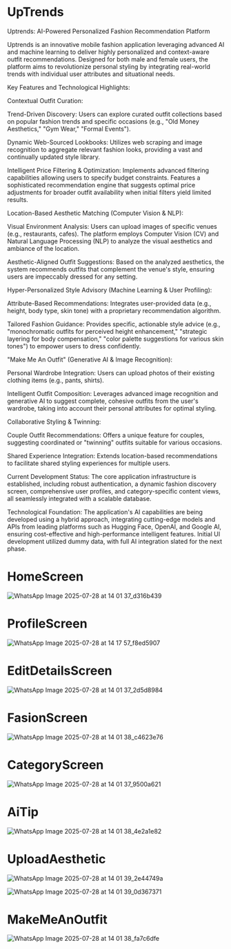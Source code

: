 # UpTrends
Uptrends: AI-Powered Personalized Fashion Recommendation Platform

Uptrends is an innovative mobile fashion application leveraging advanced AI and machine learning to deliver highly personalized and context-aware outfit recommendations. Designed for both male and female users, the platform aims to revolutionize personal styling by integrating real-world trends with individual user attributes and situational needs.

Key Features and Technological Highlights:

Contextual Outfit Curation:

Trend-Driven Discovery: Users can explore curated outfit collections based on popular fashion trends and specific occasions (e.g., "Old Money Aesthetics," "Gym Wear," "Formal Events").

Dynamic Web-Sourced Lookbooks: Utilizes web scraping and image recognition to aggregate relevant fashion looks, providing a vast and continually updated style library.

Intelligent Price Filtering & Optimization: Implements advanced filtering capabilities allowing users to specify budget constraints. Features a sophisticated recommendation engine that suggests optimal price adjustments for broader outfit availability when initial filters yield limited results.

Location-Based Aesthetic Matching (Computer Vision & NLP):

Visual Environment Analysis: Users can upload images of specific venues (e.g., restaurants, cafes). The platform employs Computer Vision (CV) and Natural Language Processing (NLP) to analyze the visual aesthetics and ambiance of the location.

Aesthetic-Aligned Outfit Suggestions: Based on the analyzed aesthetics, the system recommends outfits that complement the venue's style, ensuring users are impeccably dressed for any setting.

Hyper-Personalized Style Advisory (Machine Learning & User Profiling):

Attribute-Based Recommendations: Integrates user-provided data (e.g., height, body type, skin tone) with a proprietary recommendation algorithm.

Tailored Fashion Guidance: Provides specific, actionable style advice (e.g., "monochromatic outfits for perceived height enhancement," "strategic layering for body compensation," "color palette suggestions for various skin tones") to empower users to dress confidently.

"Make Me An Outfit" (Generative AI & Image Recognition):

Personal Wardrobe Integration: Users can upload photos of their existing clothing items (e.g., pants, shirts).

Intelligent Outfit Composition: Leverages advanced image recognition and generative AI to suggest complete, cohesive outfits from the user's wardrobe, taking into account their personal attributes for optimal styling.

Collaborative Styling & Twinning:

Couple Outfit Recommendations: Offers a unique feature for couples, suggesting coordinated or "twinning" outfits suitable for various occasions.

Shared Experience Integration: Extends location-based recommendations to facilitate shared styling experiences for multiple users.

Current Development Status:
The core application infrastructure is established, including robust authentication, a dynamic fashion discovery screen, comprehensive user profiles, and category-specific content views, all seamlessly integrated with a scalable database.

Technological Foundation:
The application's AI capabilities are being developed using a hybrid approach, integrating cutting-edge models and APIs from leading platforms such as Hugging Face, OpenAI, and Google AI, ensuring cost-effective and high-performance intelligent features. Initial UI development utilized dummy data, with full AI integration slated for the next phase.


# HomeScreen  
![WhatsApp Image 2025-07-28 at 14 01 37_d316b439](https://github.com/user-attachments/assets/44f865e9-277e-4e30-8e0c-18c3fa773acf)

# ProfileScreen  
![WhatsApp Image 2025-07-28 at 14 17 57_f8ed5907](https://github.com/user-attachments/assets/9a72a4d9-e9f0-494f-a882-24c7789bdfb1)

# EditDetailsScreen  
![WhatsApp Image 2025-07-28 at 14 01 37_2d5d8984](https://github.com/user-attachments/assets/4682b97c-d5ca-4106-8767-bd88970e6b1c)

# FasionScreen  
![WhatsApp Image 2025-07-28 at 14 01 38_c4623e76](https://github.com/user-attachments/assets/8792eb3f-bbf5-4ec4-b2fd-f727f052674f)

# CategoryScreen  
![WhatsApp Image 2025-07-28 at 14 01 37_9500a621](https://github.com/user-attachments/assets/5bad0bbe-0c62-4b66-8209-17bbb1bc2787)

# AiTip  
![WhatsApp Image 2025-07-28 at 14 01 38_4e2a1e82](https://github.com/user-attachments/assets/7c54c64d-965e-4f08-929e-e110980ab6f0)

# UploadAesthetic  
![WhatsApp Image 2025-07-28 at 14 01 39_2e44749a](https://github.com/user-attachments/assets/c283dba1-5daa-43b8-8013-c4c3e205fc3c)

![WhatsApp Image 2025-07-28 at 14 01 39_0d367371](https://github.com/user-attachments/assets/7aea8e5c-f8af-487d-9fa2-afabab32e4fc)

# MakeMeAnOutfit  
![WhatsApp Image 2025-07-28 at 14 01 38_fa7c6dfe](https://github.com/user-attachments/assets/be10b36c-52fb-4145-b077-4e5c5a607866)




